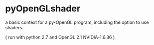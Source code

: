 pyOpenGLshader
==============

a basic context for a py-OpenGL program, including the option to use shaders.

( run with python 2.7 and OpenGL 2.1 NVIDIA-1.6.36 )